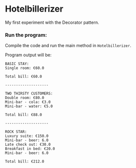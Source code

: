 # Hotelbillerizer

My first experiment with the Decorator pattern.

### Run the program:

Compile the code and run the main method in `Hotelbillerizer`.

Program output will be:

```
BASIC STAY:
Single room: €60.0

Total bill: €60.0

--------------------

TWO THIRSTY CUSTOMERS:
Double room: €80.0
Mini-bar - cola: €3.0
Mini-bar - water: €5.0

Total bill: €88.0

--------------------

ROCK STAR:
Luxury suite: €150.0
Mini-bar - beer: 6.0
Late check out: €30.0
Breakfast in bed: €20.0
Mini-bar - beer: 6.0

Total bill: €212.0
```
